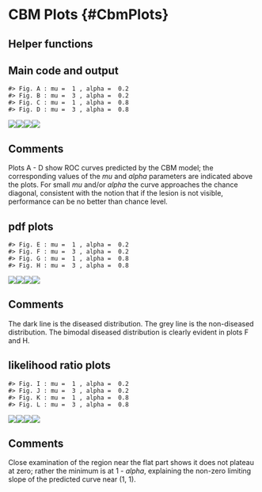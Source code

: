 # CBM Plots {#CbmPlots}





## Helper functions



## Main code and output
  

```
#> Fig. A : mu =  1 , alpha =  0.2
#> Fig. B : mu =  3 , alpha =  0.2
#> Fig. C : mu =  1 , alpha =  0.8
#> Fig. D : mu =  3 , alpha =  0.8
```

![](31-cbmPlots_files/figure-epub3/unnamed-chunk-2-1.png)![](31-cbmPlots_files/figure-epub3/unnamed-chunk-2-2.png)![](31-cbmPlots_files/figure-epub3/unnamed-chunk-2-3.png)![](31-cbmPlots_files/figure-epub3/unnamed-chunk-2-4.png)


## Comments
Plots A - D show ROC curves predicted by the CBM model; the corresponding values of the $mu$ and $alpha$ parameters are indicated above the plots. For small $mu$ and/or $alpha$  the curve approaches the chance diagonal, consistent with the notion that if the lesion is not visible, performance can be no better than chance level.

## pdf plots

```
#> Fig. E : mu =  1 , alpha =  0.2
#> Fig. F : mu =  3 , alpha =  0.2
#> Fig. G : mu =  1 , alpha =  0.8
#> Fig. H : mu =  3 , alpha =  0.8
```

![](31-cbmPlots_files/figure-epub3/unnamed-chunk-3-1.png)![](31-cbmPlots_files/figure-epub3/unnamed-chunk-3-2.png)![](31-cbmPlots_files/figure-epub3/unnamed-chunk-3-3.png)![](31-cbmPlots_files/figure-epub3/unnamed-chunk-3-4.png)

## Comments
The dark line is the diseased distribution. The grey line is the non-diseased distribution. The bimodal diseased distribution is clearly evident in plots F and H. 

## likelihood ratio plots

```
#> Fig. I : mu =  1 , alpha =  0.2
#> Fig. J : mu =  3 , alpha =  0.2
#> Fig. K : mu =  1 , alpha =  0.8
#> Fig. L : mu =  3 , alpha =  0.8
```

![](31-cbmPlots_files/figure-epub3/unnamed-chunk-4-1.png)![](31-cbmPlots_files/figure-epub3/unnamed-chunk-4-2.png)![](31-cbmPlots_files/figure-epub3/unnamed-chunk-4-3.png)![](31-cbmPlots_files/figure-epub3/unnamed-chunk-4-4.png)

## Comments
Close examination of the region near the flat part shows it does not plateau at zero; rather the minimum is at 1 - $alpha$, explaining the non-zero limiting slope of the predicted curve near (1, 1).
